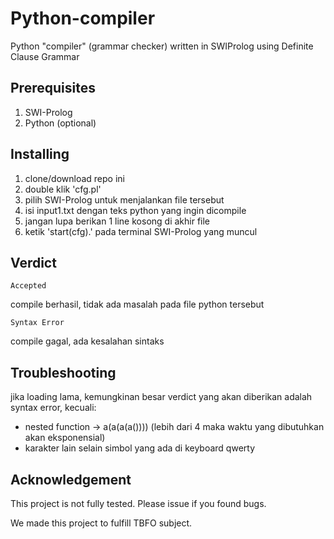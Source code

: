 # Python-compiler
Python "compiler" (grammar checker) written in SWIProlog using Definite Clause Grammar

## Prerequisites
1. SWI-Prolog
2. Python (optional)

## Installing
1. clone/download repo ini
2. double klik 'cfg.pl'
3. pilih SWI-Prolog untuk menjalankan file tersebut
4. isi input1.txt dengan teks python yang ingin dicompile
5. jangan lupa berikan 1 line kosong di akhir file
6. ketik 'start(cfg).' pada terminal SWI-Prolog yang muncul

## Verdict
```
Accepted
```
compile berhasil, tidak ada masalah pada file python tersebut
```
Syntax Error
```
compile gagal, ada kesalahan sintaks

## Troubleshooting
jika loading lama, kemungkinan besar verdict yang akan diberikan adalah syntax error, kecuali:
- nested function -> a(a(a(a()))) (lebih dari 4 maka waktu yang dibutuhkan akan eksponensial)
- karakter lain selain simbol yang ada di keyboard qwerty

## Acknowledgement
This project is not fully tested. Please issue if you found bugs.

We made this project to fulfill TBFO subject.
